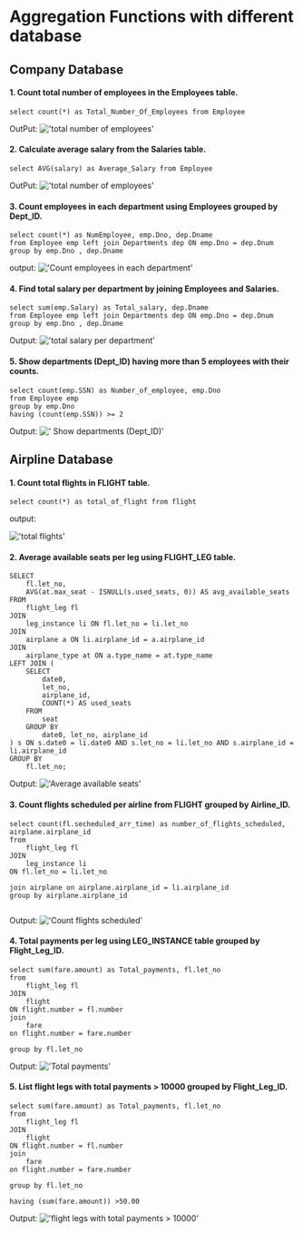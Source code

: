 # Aggregation Functions with different database
## Company Database 
#### 1. Count total number of employees in the Employees table. 
```
select count(*) as Total_Number_Of_Employees from Employee
```
OutPut:
!['total number of employees'](../img2/Add.Company1.JPG)
#### 2. Calculate average salary from the Salaries table. 
```
select AVG(salary) as Average_Salary from Employee
```
OutPut:
!['total number of employees'](../img2/Agg.Company2.JPG)

#### 3. Count employees in each department using Employees grouped by Dept_ID. 
```
select count(*) as NumEmployee, emp.Dno, dep.Dname
from Employee emp left join Departments dep ON emp.Dno = dep.Dnum
group by emp.Dno , dep.Dname

```
output: 
!['Count employees in each department'](../img2/Agg.Company3.JPG)


#### 4. Find total salary per department by joining Employees and Salaries.
```
select sum(emp.Salary) as Total_salary, dep.Dname
from Employee emp left join Departments dep ON emp.Dno = dep.Dnum
group by emp.Dno , dep.Dname
```
Output:
!['total salary per department'](../img2/Agg.Company4.JPG)


#### 5. Show departments (Dept_ID) having more than 5 employees with their counts.
```
select count(emp.SSN) as Number_of_employee, emp.Dno
from Employee emp
group by emp.Dno
having (count(emp.SSN)) >= 2
```

Output:
![' Show departments (Dept_ID)'](../img2/Agg.Company5.JPG)

## Airpline Database 
#### 1.  Count total flights in FLIGHT table.
```
select count(*) as total_of_flight from flight

```
output:

!['total flights'](../img2/Agg.Airline1.JPG)

#### 2.  Average available seats per leg using FLIGHT_LEG table. 
```
SELECT 
    fl.let_no,
    AVG(at.max_seat - ISNULL(s.used_seats, 0)) AS avg_available_seats
FROM 
    flight_leg fl
JOIN 
    leg_instance li ON fl.let_no = li.let_no
JOIN 
    airplane a ON li.airplane_id = a.airplane_id
JOIN 
    airplane_type at ON a.type_name = at.type_name
LEFT JOIN (
    SELECT 
        date0,
        let_no,
        airplane_id,
        COUNT(*) AS used_seats
    FROM 
        seat
    GROUP BY 
        date0, let_no, airplane_id
) s ON s.date0 = li.date0 AND s.let_no = li.let_no AND s.airplane_id = li.airplane_id
GROUP BY 
    fl.let_no;

```
Output:
!['Average available seats'](../img2/Agg.Airline2.JPG)

#### 3. Count flights scheduled per airline from FLIGHT grouped by Airline_ID.
```
select count(fl.secheduled_arr_time) as number_of_flights_scheduled, airplane.airplane_id
from 
	flight_leg fl
JOIN 
    leg_instance li 
ON fl.let_no = li.let_no

join airplane on airplane.airplane_id = li.airplane_id
group by airplane.airplane_id


```

Output:
!['Count flights scheduled'](../img2/Agg.Airline3.JPG)

#### 4. Total payments per leg using LEG_INSTANCE table grouped by Flight_Leg_ID.
```
select sum(fare.amount) as Total_payments, fl.let_no
from 
	flight_leg fl
JOIN 
    flight 
ON flight.number = fl.number
join
	fare
on flight.number = fare.number

group by fl.let_no
```
Output:
!['Total payments'](../img2/Agg.Airline4.JPG)

#### 5.  List flight legs with total payments > 10000 grouped by Flight_Leg_ID.

```
select sum(fare.amount) as Total_payments, fl.let_no
from 
	flight_leg fl
JOIN 
    flight 
ON flight.number = fl.number
join
	fare
on flight.number = fare.number

group by fl.let_no

having (sum(fare.amount)) >50.00
```

Output:
!['flight legs with total payments > 10000'](../img2/Agg.Airline5.JPG)











